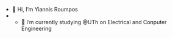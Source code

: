 - 👋 Hi, I’m Yiannis Roumpos
- - 🌱 I’m currently studying @UTh on Electrical and Conputer Engineering



<!---
RouBOSS/RouBOSS is a ✨ special ✨ repository because its `README.md` (this file) appears on your GitHub profile.
You can click the Preview link to take a look at your changes.
--->

